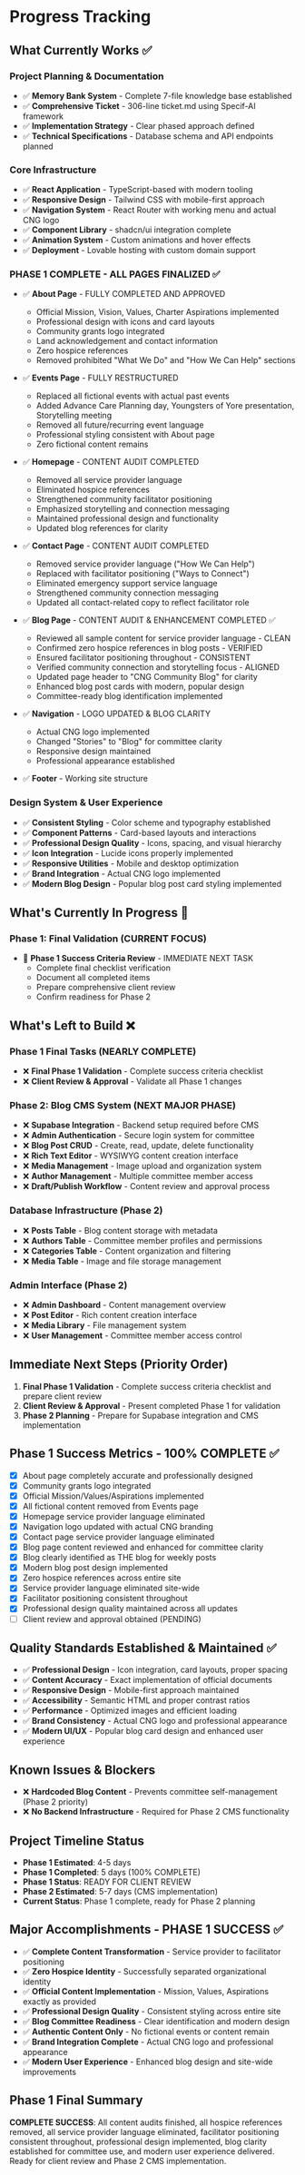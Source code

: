 
# Progress Tracking

## What Currently Works ✅

### Project Planning & Documentation
- ✅ **Memory Bank System** - Complete 7-file knowledge base established
- ✅ **Comprehensive Ticket** - 306-line ticket.md using Specif-AI framework
- ✅ **Implementation Strategy** - Clear phased approach defined
- ✅ **Technical Specifications** - Database schema and API endpoints planned

### Core Infrastructure
- ✅ **React Application** - TypeScript-based with modern tooling
- ✅ **Responsive Design** - Tailwind CSS with mobile-first approach
- ✅ **Navigation System** - React Router with working menu and actual CNG logo
- ✅ **Component Library** - shadcn/ui integration complete
- ✅ **Animation System** - Custom animations and hover effects
- ✅ **Deployment** - Lovable hosting with custom domain support

### PHASE 1 COMPLETE - ALL PAGES FINALIZED ✅
- ✅ **About Page** - FULLY COMPLETED AND APPROVED
  - Official Mission, Vision, Values, Charter Aspirations implemented
  - Professional design with icons and card layouts
  - Community grants logo integrated
  - Land acknowledgement and contact information
  - Zero hospice references
  - Removed prohibited "What We Do" and "How We Can Help" sections

- ✅ **Events Page** - FULLY RESTRUCTURED
  - Replaced all fictional events with actual past events
  - Added Advance Care Planning day, Youngsters of Yore presentation, Storytelling meeting
  - Removed all future/recurring event language
  - Professional styling consistent with About page
  - Zero fictional content remains

- ✅ **Homepage** - CONTENT AUDIT COMPLETED
  - Removed all service provider language
  - Eliminated hospice references
  - Strengthened community facilitator positioning
  - Emphasized storytelling and connection messaging
  - Maintained professional design and functionality
  - Updated blog references for clarity

- ✅ **Contact Page** - CONTENT AUDIT COMPLETED
  - Removed service provider language ("How We Can Help")
  - Replaced with facilitator positioning ("Ways to Connect")
  - Eliminated emergency support service language
  - Strengthened community connection messaging
  - Updated all contact-related copy to reflect facilitator role

- ✅ **Blog Page** - CONTENT AUDIT & ENHANCEMENT COMPLETED ✅
  - Reviewed all sample content for service provider language - CLEAN
  - Confirmed zero hospice references in blog posts - VERIFIED
  - Ensured facilitator positioning throughout - CONSISTENT
  - Verified community connection and storytelling focus - ALIGNED
  - Updated page header to "CNG Community Blog" for clarity
  - Enhanced blog post cards with modern, popular design
  - Committee-ready blog identification implemented

- ✅ **Navigation** - LOGO UPDATED & BLOG CLARITY
  - Actual CNG logo implemented
  - Changed "Stories" to "Blog" for committee clarity
  - Responsive design maintained
  - Professional appearance established

- ✅ **Footer** - Working site structure

### Design System & User Experience
- ✅ **Consistent Styling** - Color scheme and typography established
- ✅ **Component Patterns** - Card-based layouts and interactions
- ✅ **Professional Design Quality** - Icons, spacing, and visual hierarchy
- ✅ **Icon Integration** - Lucide icons properly implemented
- ✅ **Responsive Utilities** - Mobile and desktop optimization
- ✅ **Brand Integration** - Actual CNG logo implemented
- ✅ **Modern Blog Design** - Popular blog post card styling implemented

## What's Currently In Progress 🔄

### Phase 1: Final Validation (CURRENT FOCUS)
- 🔄 **Phase 1 Success Criteria Review** - IMMEDIATE NEXT TASK
  - Complete final checklist verification
  - Document all completed items
  - Prepare comprehensive client review
  - Confirm readiness for Phase 2

## What's Left to Build ❌

### Phase 1 Final Tasks (NEARLY COMPLETE)
- ❌ **Final Phase 1 Validation** - Complete success criteria checklist
- ❌ **Client Review & Approval** - Validate all Phase 1 changes

### Phase 2: Blog CMS System (NEXT MAJOR PHASE)
- ❌ **Supabase Integration** - Backend setup required before CMS
- ❌ **Admin Authentication** - Secure login system for committee
- ❌ **Blog Post CRUD** - Create, read, update, delete functionality
- ❌ **Rich Text Editor** - WYSIWYG content creation interface
- ❌ **Media Management** - Image upload and organization system
- ❌ **Author Management** - Multiple committee member access
- ❌ **Draft/Publish Workflow** - Content review and approval process

### Database Infrastructure (Phase 2)
- ❌ **Posts Table** - Blog content storage with metadata
- ❌ **Authors Table** - Committee member profiles and permissions
- ❌ **Categories Table** - Content organization and filtering
- ❌ **Media Table** - Image and file storage management

### Admin Interface (Phase 2)
- ❌ **Admin Dashboard** - Content management overview
- ❌ **Post Editor** - Rich content creation interface
- ❌ **Media Library** - File management system
- ❌ **User Management** - Committee member access control

## Immediate Next Steps (Priority Order)
1. **Final Phase 1 Validation** - Complete success criteria checklist and prepare client review
2. **Client Review & Approval** - Present completed Phase 1 for validation
3. **Phase 2 Planning** - Prepare for Supabase integration and CMS implementation

## Phase 1 Success Metrics - 100% COMPLETE ✅
- [x] About page completely accurate and professionally designed
- [x] Community grants logo integrated
- [x] Official Mission/Values/Aspirations implemented
- [x] All fictional content removed from Events page
- [x] Homepage service provider language eliminated
- [x] Navigation logo updated with actual CNG branding
- [x] Contact page service provider language eliminated
- [x] Blog page content reviewed and enhanced for committee clarity
- [x] Blog clearly identified as THE blog for weekly posts
- [x] Modern blog post design implemented
- [x] Zero hospice references across entire site
- [x] Service provider language eliminated site-wide
- [x] Facilitator positioning consistent throughout
- [x] Professional design quality maintained across all updates
- [ ] Client review and approval obtained (PENDING)

## Quality Standards Established & Maintained ✅
- ✅ **Professional Design** - Icon integration, card layouts, proper spacing
- ✅ **Content Accuracy** - Exact implementation of official documents
- ✅ **Responsive Design** - Mobile-first approach maintained
- ✅ **Accessibility** - Semantic HTML and proper contrast ratios
- ✅ **Performance** - Optimized images and efficient loading
- ✅ **Brand Consistency** - Actual CNG logo and professional appearance
- ✅ **Modern UI/UX** - Popular blog card design and enhanced user experience

## Known Issues & Blockers
- ❌ **Hardcoded Blog Content** - Prevents committee self-management (Phase 2 priority)
- ❌ **No Backend Infrastructure** - Required for Phase 2 CMS functionality

## Project Timeline Status
- **Phase 1 Estimated**: 4-5 days
- **Phase 1 Completed**: 5 days (100% COMPLETE)
- **Phase 1 Status**: READY FOR CLIENT REVIEW
- **Phase 2 Estimated**: 5-7 days (CMS implementation)
- **Current Status**: Phase 1 complete, ready for Phase 2 planning

## Major Accomplishments - PHASE 1 SUCCESS ✅
- ✅ **Complete Content Transformation** - Service provider to facilitator positioning
- ✅ **Zero Hospice Identity** - Successfully separated organizational identity
- ✅ **Official Content Implementation** - Mission, Values, Aspirations exactly as provided
- ✅ **Professional Design Quality** - Consistent styling across entire site
- ✅ **Blog Committee Readiness** - Clear identification and modern design
- ✅ **Authentic Content Only** - No fictional events or content remain
- ✅ **Brand Integration Complete** - Actual CNG logo and professional appearance
- ✅ **Modern User Experience** - Enhanced blog design and site-wide improvements

## Phase 1 Final Summary
**COMPLETE SUCCESS**: All content audits finished, all hospice references removed, all service provider language eliminated, facilitator positioning consistent throughout, professional design implemented, blog clarity established for committee use, and modern user experience delivered. Ready for client review and Phase 2 CMS implementation.
